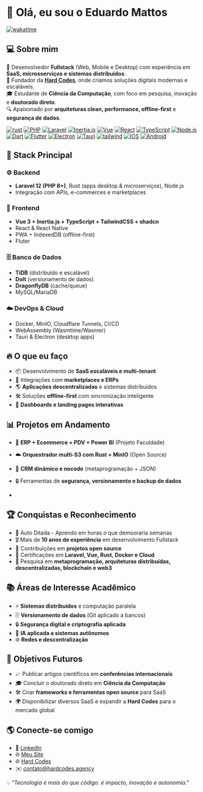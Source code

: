 # 👋 Olá, eu sou o Eduardo Mattos  

[![wakatime](https://wakatime.com/badge/user/018ceb3f-a108-4403-97d2-2779dad0f410.svg)]()   

## 💻 Sobre mim
🚀 Desenvolvedor **Fullstack** (Web, Mobile e Desktop) com experiência em **SaaS, microsserviços e sistemas distribuídos**.  
🏢 Fundador da **[Hard Codes](https://hardcodes.agency/)**, onde criamos soluções digitais modernas e escaláveis.  
🎓 Estudante de **Ciência da Computação**, com foco em pesquisa, inovação e **doutorado direto**.  
🔍 Apaixonado por **arquiteturas clean, performance, offline-first** e **segurança de dados**.  

[![rust](https://img.shields.io/badge/-Rust-333333?style=flat&logo=rust)]() [![PHP](https://img.shields.io/badge/-PHP-333333?style=flat&logo=php)]() [![Laravel](https://img.shields.io/badge/-Laravel-333333?style=flat&logo=laravel)]() [![Inertia.js](https://img.shields.io/badge/-Inertia.js-333333?style=flat&logo=inertia)]() [![Vue](https://img.shields.io/badge/-Vue-333333?style=flat&logo=vuedotjs)]() [![React](https://img.shields.io/badge/-React-333333?style=flat&logo=react)]() [![TypeScript](https://img.shields.io/badge/-TypeScript-333333?style=flat&logo=typescript)]() [![Node.js](https://img.shields.io/badge/-Node-333333?style=flat&logo=nodedotjs)]() [![Dart](https://img.shields.io/badge/-Dart-333333?style=flat&logo=dart)]() [![Flutter](https://img.shields.io/badge/-Flutter-333333?style=flat&logo=flutter)]() [![Electron](https://img.shields.io/badge/-Electron-333333?style=flat&logo=electron)]() [![Tauri](https://img.shields.io/badge/-Tauri-333333?style=flat&logo=tauri)]() [![tailwind](https://img.shields.io/badge/-tailwind-333333?style=flat&logo=tailwindcss)]() [![IOS](https://img.shields.io/badge/-IOS-333333?style=flat&logo=ios)]() [![Android](https://img.shields.io/badge/-android-333333?style=flat&logo=android)]()

## 🚀 Stack Principal  

### ⚙️ Backend  
- **Laravel 12 (PHP 8+)**, Rust (apps desktop & microserviços), Node.js  
- Integração com APIs, e-commerces e marketplaces  

### 🎨 Frontend  
- **Vue 3 + Inertia.js + TypeScript + TailwindCSS + shadcn**  
- React & React Native
- PWA + IndexedDB (offline-first)
- Fluter

### 🗄️ Banco de Dados  
- **TiDB** (distribuído e escalável)  
- **Dolt** (versionamento de dados)  
- **DragonflyDB** (cache/queue)  
- MySQL/MariaDB  

### ☁️ DevOps & Cloud  
- Docker, MinIO, Cloudflare Tunnels, CI/CD  
- WebAssembly (Wasmtime/Wasmer)  
- Tauri & Electron (desktop apps)  

## 🔥 O que eu faço  
- 📦 Desenvolvimento de **SaaS escaláveis e multi-tenant**  
- 🛒 Integrações com **marketplaces e ERPs**  
- 🌎 **Aplicações descentralizadas** e sistemas distribuídos  
- 🛠️ Soluções **offline-first** com sincronização inteligente  
- 🎨 **Dashboards e landing pages interativas**  


## 📊 Projetos em Andamento  
- 🛒 **ERP + Ecommerce + PDV + Power BI** (Projeto Faculdade)  
- ☁️ **Orquestrador multi-S3 com Rust + MinIO** (Open Source)  
- 🧩 **CRM dinâmico e nocode** (metaprogramação + JSON)  
- 🔒 Ferramentas de **segurança, versionamento e backup de dados**

- 
## 🏆 Conquistas e Reconhecimento
- 💪 Auto Ditada - Aprendo em horas o que demooraria semanas
- 🎖️ Mais de **10 anos de experiência** em desenvolvimento Fullstack  
- 🌟 Contribuições em **projetos open source**  
- 📜 Certificações em **Laravel, Vue, Rust, Docker e Cloud**  
- 🔬 Pesquisa em **metaprogramação, arquiteturas distribuídas, descentralizadas, blockchain e  web3**  

## 📚 Áreas de Interesse Acadêmico  
- ⚡ **Sistemas distribuídos** e computação paralela  
- 🗄️ **Versionamento de dados** (Git aplicado a bancos)  
- 🔒 **Segurança digital e criptografia aplicada**  
- 🤖 **IA aplicada a sistemas autônomos**  
- 🌐 **Redes e descentralização**  

## 🌱 Objetivos Futuros  
- 📈 Publicar artigos científicos em **conferências internacionais**  
- 🎓 Concluir o doutorado direto em **Ciência da Computação**  
- 🛠️ Criar **frameworks e ferramentas open source** para SaaS  
- 🌍 Disponibilizar diversos SaaS e expandir a **Hard Codes** para o mercado global


## 🌎 Conecte-se comigo  
- 🔗 [LinkedIn](https://www.linkedin.com/in/eduardo-mattos-full-stack/)  
- 🌐 [Meu Site](https://eduardomattos.dev/)  
- 🌐 [Hard Codes](https://hardcodes.agency/)  
- ✉️ contato@hardcodes.agency  


💡 *"Tecnologia é mais do que código: é impacto, inovação e autonomia."*  
